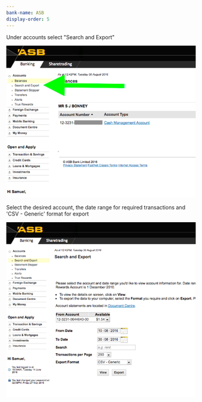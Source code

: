 ```yaml
---
bank-name: ASB
display-order: 5
---
```

Under accounts select "Search and Export"   

![ASB search and export select screenshot](/img/csvs/asb1.png)   

Select the desired account, the date range for required transactions and 'CSV - Generic' format for export   

![ASB export options select screenshot](/img/csvs/asb2.png)
